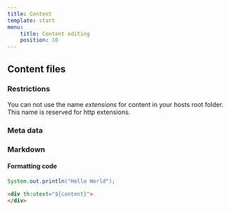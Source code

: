 ```yaml
---
title: Content
template: start
menu: 
    title: Content editing
    position: 10
---
```


## Content files

### Restrictions

You can not use the name _extensions_ for content in your hosts root folder. 
This name is reserved for http extensions.

### Meta data

### Markdown



#### Formatting code
```java
System.out.println("Hello World");
```

```html
<div th:utext="${content}">
</div>
```